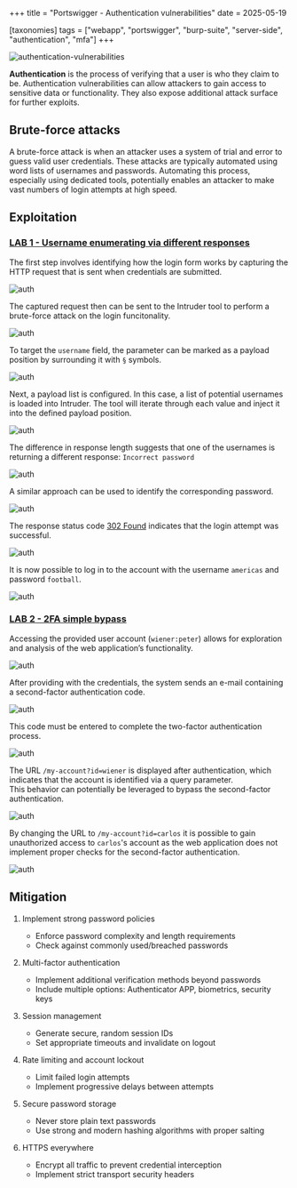 +++
title = "Portswigger - Authentication vulnerabilities"
date = 2025-05-19

[taxonomies]
tags = ["webapp", "portswigger", "burp-suite", "server-side", "authentication",
"mfa"]
+++

![authentication-vulnerabilities](/pictures/articles/portswigger/authentication-vulnerabilities/password-reset-poisoning.svg)

**Authentication** is the process of verifying that a user is who they claim to
be. Authentication vulnerabilities can allow attackers to gain access to
sensitive data or functionality. They also expose additional attack surface for
further exploits.


<!-- more -->


## Brute-force attacks

A brute-force attack is when an attacker uses a system of trial and error to
guess valid user credentials. These attacks are typically automated using
word lists of usernames and passwords. Automating this process, especially using
dedicated tools, potentially enables an attacker to make vast numbers of login
attempts at high speed.

## Exploitation

<!-- LAB 1 {{{-->
### [LAB 1 - Username enumerating via different responses](https://portswigger.net/web-security/learning-paths/server-side-vulnerabilities-apprentice/authentication-apprentice/authentication/password-based/lab-username-enumeration-via-different-responses)

The first step involves identifying how the login form works
by capturing the HTTP request that is sent when credentials are submitted.

![auth](/pictures/articles/portswigger/authentication-vulnerabilities/lab-1-1.png)

The captured request then can be sent to the Intruder tool to perform
a brute-force attack on the login funcitonality.

![auth](/pictures/articles/portswigger/authentication-vulnerabilities/lab-1-2.png)

To target the `username` field, the parameter can be marked as a payload
position by surrounding it with `§` symbols.

![auth](/pictures/articles/portswigger/authentication-vulnerabilities/lab-1-3.png)


Next, a payload list is configured. In this case, a list of potential usernames
is loaded into Intruder. The tool will iterate through each value and inject it
into the defined payload position.

![auth](/pictures/articles/portswigger/authentication-vulnerabilities/lab-1-4.png)

The difference in response length suggests that one of the usernames is
returning a different response: `Incorrect password`

![auth](/pictures/articles/portswigger/authentication-vulnerabilities/lab-1-5.png)

A similar approach can be used to identify the corresponding password.

![auth](/pictures/articles/portswigger/authentication-vulnerabilities/lab-1-6.png)

The response status code [302 Found](https://developer.mozilla.org/en-US/docs/Web/HTTP/Reference/Status/302)
indicates that the login attempt was successful.

![auth](/pictures/articles/portswigger/authentication-vulnerabilities/lab-1-7.png)

It is now possible to log in to the account with the username `americas`
and password `football`.

![auth](/pictures/articles/portswigger/authentication-vulnerabilities/lab-1-8.png)
<!--}}}-->

<!-- LAB 2 {{{-->
### [LAB 2 - 2FA simple bypass](https://portswigger.net/web-security/learning-paths/server-side-vulnerabilities-apprentice/authentication-apprentice/authentication/multi-factor/lab-2fa-simple-bypass)

Accessing the provided user account (`wiener:peter`) allows for exploration
and analysis of the web application’s functionality.

![auth](/pictures/articles/portswigger/authentication-vulnerabilities/lab-2-1.png)

After providing with the credentials, the system sends an e-mail
containing a second-factor authentication code.

![auth](/pictures/articles/portswigger/authentication-vulnerabilities/lab-2-2.png)

This code must be entered to complete the two-factor authentication process.

![auth](/pictures/articles/portswigger/authentication-vulnerabilities/lab-2-3.png)

The URL `/my-account?id=wiener` is displayed after authentication,
which indicates that the account is identified via a query parameter.<br>
This behavior can potentially be leveraged to bypass
the second-factor authentication.

![auth](/pictures/articles/portswigger/authentication-vulnerabilities/lab-2-4.png)

By changing the URL to `/my-account?id=carlos` it is possible to gain
unauthorized access to `carlos`'s account as the web application does not
implement proper checks for the second-factor authentication.

![auth](/pictures/articles/portswigger/authentication-vulnerabilities/lab-2-5.png)
<!--}}}-->

## Mitigation

<!-- Mitigation {{{-->
1. Implement strong password policies
    - Enforce password complexity and length requirements
    - Check against commonly used/breached passwords

2. Multi-factor authentication
    - Implement additional verification methods beyond passwords
    - Include multiple options: Authenticator APP, biometrics, security keys

3. Session management
    - Generate secure, random session IDs
    - Set appropriate timeouts and invalidate on logout

4. Rate limiting and account lockout
    - Limit failed login attempts
    - Implement progressive delays between attempts

5. Secure password storage
    - Never store plain text passwords
    - Use strong and modern hashing algorithms with proper salting

6. HTTPS everywhere
    - Encrypt all traffic to prevent credential interception
    - Implement strict transport security headers
<!-- }}} -->
